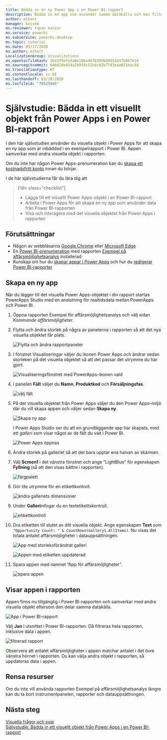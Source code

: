 ```yaml
---
title: Bädda in en ny Power App i en Power BI-rapport
description: Bädda in en app som använder samma datakälla och kan filtreras som andra rapportobjekt
author: mihart
manager: kvivek
ms.reviewer: tapan maniar
ms.service: powerbi
ms.subservice: powerbi-desktop
ms.topic: tutorial
ms.date: 03/17/2020
ms.author: mihart
LocalizationGroup: Visualizations
ms.openlocfilehash: 3be5f9efe3a6e18ba46f6990b09952d37b967e16
ms.sourcegitcommit: 646d2de454a2897dc52cbc02b7743aaa021bac04
ms.translationtype: HT
ms.contentlocale: sv-SE
ms.lasthandoff: 03/18/2020
ms.locfileid: "79525946"
---
```

# <a name="tutorial-embed-a-power-apps-visual-in-a-power-bi-report"></a>Självstudie: Bädda in ett visuellt objekt från Power Apps i en Power BI-rapport

I den här självstudien använder du visuella objekt i Power Apps för att skapa en ny app som är inbäddad i en exempelrapport i Power BI. Appen samverkar med andra visuella objekt i rapporten.

Om du inte har någon Power Apps-prenumeration kan du [skapa ett kostnadsfritt konto](https://web.powerapps.com/signup?redirect=marketing&email=) innan du börjar.

I de här självstudierna får du lära dig att
> [!div class="checklist"]
> * Lägga till ett visuellt Power Apps-objekt i en Power BI-rapport
> * Arbeta i Power Apps för att skapa en ny app som använder data från Power BI-rapporten
> * Visa och interagera med det visuella objektet från Power Apps i rapporten

## <a name="prerequisites"></a>Förutsättningar

* Någon av webbläsarna [Google Chrome](https://www.google.com/chrome/browser/) eller [Microsoft Edge](https://www.microsoft.com/windows/microsoft-edge)
* En [Power BI-prenumeration](https://docs.microsoft.com/power-bi/service-self-service-signup-for-power-bi) med rapporten [Exempel på affärsmöjlighetsanalys](https://docs.microsoft.com/power-bi/sample-opportunity-analysis#get-the-content-pack-for-this-sample) installerad
* Kunskap om hur du [skapar appar i Power Apps](https://docs.microsoft.com/powerapps/maker/canvas-apps/data-platform-create-app-scratch) och hur du [redigerar Power BI-rapporter](https://docs.microsoft.com/power-bi/service-the-report-editor-take-a-tour)



## <a name="create-a-new-app"></a>Skapa en ny app
När du lägger till det visuella Power Apps-objektet i din rapport startas PowerApps Studio med en anslutning för realtidsdata mellan PowerApps och Power BI.

1. Öppna rapporten Exempel för affärsmöjlighetsanalys och välj sidan *Kommande affärsmöjligheter*. 


2. Flytta och ändra storlek på några av panelerna i rapporten så att det nya visuella objektet får plats.

    ![Flytta och ändra rapportpaneler](media/power-bi-visualization-powerapp/power-bi-report-page.jpg)

2. I fönstret Visualiseringar väljer du ikonen Power Apps och ändrar sedan storleken på det visuella objektet så att det passar det utrymme du har gjort.

    ![Visualiseringsfönstret med PowerApps-ikonen vald](media/power-bi-visualization-powerapp/power-bi-powerapps-icon.jpg)

3. I panelen **Fält** väljer du **Namn**, **Produktkod** och **Försäljningsfas**. 

    ![välj fält](media/power-bi-visualization-powerapp/power-bi-fields.jpg)

4. På det visuella objektet från Power Apps väljer du den Power Apps-miljö där du vill skapa appen och väljer sedan **Skapa ny**.

    ![Skapa ny app](media/power-bi-visualization-powerapp/power-bi-create-new-powerapp.png)

    I Power Apps Studio ser du att en grundläggande app har skapats, med ett *galleri* som visar något av de fält du valt i Power BI.

    ![Power Apps öppnas](media/power-bi-visualization-powerapp/power-bi-power-app.png)

5.  Ändra storlek på galleriet så att det bara upptar ena halvan av skärmen. 

6. Välj **Screen1** i det vänstra fönstret och ange ”LightBlue” för egenskapen **Fyllning** (så att den visas bättre i rapporten).

    ![färgpalett](media/power-bi-visualization-powerapp/power-bi-powerapps-fill.png)

6. Gör lite utrymme för en etikettkontroll. 

    ![ändra galleriets dimensioner](media/power-bi-visualization-powerapp/power-bi-powerapps-gallery.png)


8. Under **Galleri**infogar du en textetikettskontroll.

   ![etikettkontroll](media/power-bi-visualization-powerapp/power-bi-label.png)

7. Dra etiketten till slutet av ditt visuella objekt. Ange egenskapen **Text** som `"Opportunity Count: " & CountRows(Gallery1.AllItems)`. Nu visas det totala antalet affärsmöjligheter i datauppsättningen.

    ![App med storleksförändrat galleri](media/power-bi-visualization-powerapp/power-bi-power-app-label.png)

    ![Appen med etiketten uppdaterad](media/power-bi-visualization-powerapp/power-bi-label-live.png)

7. Spara appen med namnet ”App för affärsmöjligheter”. 

    ![spara appen](media/power-bi-visualization-powerapp/power-bi-save-powerapp.png)


## <a name="view-the-app-in-the-report"></a>Visar appen i rapporten
Appen finns nu tillgänglig i Power BI-rapporten och samverkar med andra visuella objekt eftersom den delar samma datakälla.

![App i Power BI-rapport](media/power-bi-visualization-powerapp/power-bi-powerapps-visual.png)

Välj **Jan** i utsnittet i Power BI-rapporten. Då filtreras hela rapporten, inklusive data i appen.

![filtrerad rapport](media/power-bi-visualization-powerapp/power-bi-last.png)

Observera att antalet affärsmöjligheter i appen matchar antalet i det övre vänstra hörnet i rapporten. Du kan välja andra objekt i rapporten, så uppdateras data i appen.


## <a name="clean-up-resources"></a>Rensa resurser
Om du inte vill använda rapporten Exempel på affärsmöjlighetsanalys längre kan du ta bort instrumentpanelen, rapporter och datauppsättningen.


## <a name="next-steps"></a>Nästa steg
[Visuella frågor och svar](power-bi-visualization-types-for-reports-and-q-and-a.md)    
[Självstudie: Bädda in ett visuellt objekt från Power Apps i en Power BI-rapport](https://docs.microsoft.com/powerapps/maker/canvas-apps/powerapps-custom-visual)